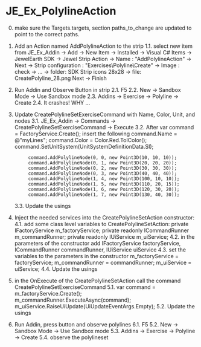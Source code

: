 # JE_Ex_PolylineAction
0. make sure the Targets.targets, section paths_to_change are updated to point to the correct paths.

1. Add an Action named AddPolylineAction to the strip
	1.1. select new item from JE_Ex_Addin -> 
				Add -> 
				New Item -> 
				Installed -> 
				Visual C# Items -> 
				JewelEarth SDK -> 
				Jewel Strip Action ->
				Name : "AddPolylineAction" -> 
				Next -> 
				Strip configuration : "Exercises\Polyline\Create" ->
				Image : check -> 
				... -> folder: SDK Strip icons 28x28 -> file: CreatePolyline_28.png
				Next -> 
				Finish
2. Run Addin and Observe Button in strip
	2.1. F5
	2.2. New -> Sandbox Mode -> Use Sandbox mode
	2.3. Addins -> Exercise -> Polyline -> Create 
	2.4. It crashes! WHY ...
3. Update CreatePolylineSetExerciseCommand with Name, Color, Unit, and nodes
	3.1. JE_Ex_Addin -> Commands -> CreatePolylineSetExerciseCommand -> Execute
	3.2. After var command = FactoryService.Create<IPolylineSetCreateCommand>(); insert the following
			command.Name = @"myLines";
            command.Color = Color.Red.ToIColor();
            command.SetUnitSystem(UnitSystemDefinitionData.SI);

            command.AddPolylineNode(0, 0, new Point3D(10, 10, 10));
            command.AddPolylineNode(0, 1, new Point3D(20, 20, 20));
            command.AddPolylineNode(0, 2, new Point3D(30, 30, 30));
            command.AddPolylineNode(0, 3, new Point3D(40, 40, 40));
            command.AddPolylineNode(1, 4, new Point3D(100, 10, 10));
            command.AddPolylineNode(1, 5, new Point3D(110, 20, 15));
            command.AddPolylineNode(1, 6, new Point3D(120, 30, 20));
            command.AddPolylineNode(1, 7, new Point3D(130, 40, 30));
	3.3. Update the usings
4. Inject the needed services into the CreatePolylineSetAction constructor:
	4.1. add some class level variables to CreatePolylineSetAction:
	    private IFactoryService m_factoryService;
        private readonly ICommandRunner m_commandRunner;
        private readonly IUiService m_uiService;
	4.2. in the parameters of the constructor add
		IFactoryService factoryService,
        ICommandRunner commandRunner,
        IUiService uiService
	4.3. set the variables to the parameters in the constructor
        m_factoryService = factoryService;
        m_commandRunner = commandRunner;
        m_uiService = uiService;
	4.4. Update the usings
5. in the OnExecute of the CreatePolylineSetAction call the command CreatePolylineSetExerciseCommand 
	5.1. var command = m_factoryService.Create<ICreatePolylineSetExerciseCommand>();
		m_commandRunner.ExecuteAsync(command);
		m_uiService.RaiseUiUpdate(UiUpdateEventArgs.Empty);	
	5.2. Update the usings
6. Run Addin, press button and observe polylines
	6.1. F5
	5.2. New -> Sandbox Mode -> Use Sandbox mode
	5.3. Addins -> Exercise -> Polyline -> Create 
	5.4. observe the polylineset